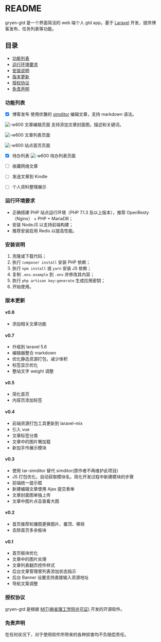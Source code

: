 # README

gryen-gtd 是一个界面简洁的 web 端个人 gtd app。基于 [Laravel](https://laravel.com/) 开发，提供博客发布、任务列表等功能。

## 目录
* [功能列表](https://gitee.com/targaryen/gryen-gtd/blob/develop/readme.md#%E5%8A%9F%E8%83%BD%E5%88%97%E8%A1%A8)
* [运行环境要求](https://gitee.com/targaryen/gryen-gtd/blob/develop/readme.md#%E8%BF%90%E8%A1%8C%E7%8E%AF%E5%A2%83%E8%A6%81%E6%B1%82)
* [安装说明](https://gitee.com/targaryen/gryen-gtd/blob/develop/readme.md#%E5%AE%89%E8%A3%85%E8%AF%B4%E6%98%8E)
* [版本更新](https://gitee.com/targaryen/gryen-gtd/blob/develop/readme.md#%E7%89%88%E6%9C%AC%E6%9B%B4%E6%96%B0)
* [授权协议](https://gitee.com/targaryen/gryen-gtd/blob/develop/readme.md#%E6%8E%88%E6%9D%83%E5%8D%8F%E8%AE%AE)
* [免责声明](https://gitee.com/targaryen/gryen-gtd/blob/develop/readme.md#%E5%85%8D%E8%B4%A3%E5%A3%B0%E6%98%8E)

### 功能列表

* [x] 博客发布
    使用优雅的 [simditor](https://simditor.tower.im/) 编辑文章，支持 markdown 语法。

![-w600](http://7xrgso.com1.z0.glb.clouddn.com/2018-04-25-15087530267780.jpg)
文章编辑页面
支持添加文章封面图，描述和关键词。

![-w600](http://7xrgso.com1.z0.glb.clouddn.com/2018-04-25-15087538382652.jpg)
文章列表页面

![-w600](http://7xrgso.com1.z0.glb.clouddn.com/2018-04-25-15087539469788.jpg)
站点首页页面

* [x] 待办列表
![-w600](http://7xrgso.com1.z0.glb.clouddn.com/2018-04-25-15087544092838.jpg)
待办列表页面

* [ ] 收藏网络文章
* [ ] 发送文章到 Kindle
* [ ] 个人资料整理展示

### 运行环境要求

* 正确搭建 PHP 站点运行环境（PHP 7.1.3 及以上版本），推荐 OpenResty（Nginx） + PHP + MariaDB；
* 安装 NodeJS 以支持前端构建；
* 推荐安装启用 Redis 以提高性能。

### 安装说明

1. 克隆或下载代码；
2. 执行 `composer install` 安装 PHP 依赖；
3. 执行 `npm install` 或 `yarn` 安装 JS 依赖；
4. 复制 `.env.example` 到 `.env` 并修改其内容；
5. 执行 `php artisan key:generate` 生成应用密钥；
6. 开始使用。

### 版本更新

#### v0.8

* 添加相关文章功能

#### v0.7

* 升级到 laravel 5.6
* 编辑器整合 markdown
* 优化静态资源打包，减少体积
* 标签显示优化
* 整站文字 weight 调整

#### v0.5

* 简化首页
* 内容页添加标签

#### v0.4

* 前端资源打包工具更新到 laravel-mix
* 引入 vue
* 文章标签分类
* 文章中的图片懒加载
* 新加手作展示模块

#### v0.3

* 使用 tar-simditor 替代 simditor(原作者不再维护此项目)
* JS 打包优化，自动获取模块名，简化开发过程中新建模块的步骤
* 前端统一提示框
* 新建编辑文章使用 Ajax 提交表单
* 文章封面图单独上传
* 文章中图片点击查看大图

#### v0.2

* 首页推荐轮播图更换图片、置顶、移除
* 去除首页多余板块

#### v0.1

* 首页板块优化
* 文章中的图片处理
* 文章列表翻页控件样式
* 后台文章管理里列表添加状态指示
* 后台 Banner 设置支持直接输入资源地址
* 导航文案调整

### 授权协议

gryen-gtd 是根据 [MIT(麻省理工学院许可证)](https://opensource.org/licenses/MIT) 开发的开源软件。

### 免责声明

在任何状况下，对于使用软件所带来的各种损害均不负赔偿责任。
